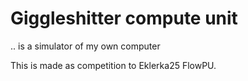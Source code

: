 # Giggleshitter compute unit
.. is a simulator of my own computer

This is made as competition to Eklerka25 FlowPU.
